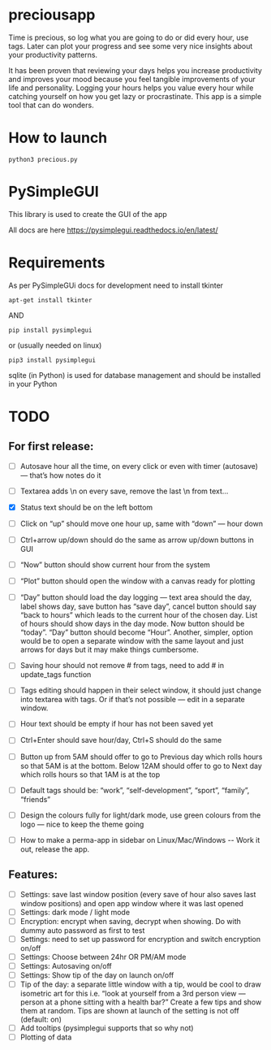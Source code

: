 # preciousapp
Time is precious, so log what you are going to do or did every hour, use tags. Later can plot your progress and see some very nice insights about your productivity patterns.

It has been proven that reviewing your days helps you increase productivity and improves your mood because you feel tangible improvements of your life and personality. Logging your hours helps you value every hour while catching yourself on how you get lazy or procrastinate. This app is a simple tool that can do wonders.

# How to launch
```python3 precious.py```

# PySimpleGUI
This library is used to create the GUI of the app

All docs are here https://pysimplegui.readthedocs.io/en/latest/

# Requirements
As per PySimpleGUi docs for development need to install tkinter

```apt-get install tkinter```

AND

```pip install pysimplegui```

or (usually needed on linux)

```pip3 install pysimplegui```

sqlite (in Python) is used for database management and should be installed in your Python


# TODO

## For first release:

- [ ] Autosave hour all the time, on every click or even with timer (autosave) — that’s how notes do it
- [ ] Textarea adds \n on every save, remove the last \n from text…
- [x] Status text should be on the left bottom
- [ ] Click on “up” should move one hour up, same with “down” — hour down
- [ ] Ctrl+arrow up/down should do the same as arrow up/down buttons in GUI
- [ ] “Now” button should show current hour from the system
- [ ] “Plot” button should open the window with a canvas ready for plotting
- [ ] “Day”  button should load the day logging — text area should the day, label shows day, save button has “save day”, cancel button should say “back to hours” which leads to the current hour of the chosen day. List of hours should show days in the day mode. Now button should be “today”. “Day” button should become “Hour”.     Another, simpler, option would be to open a separate window with the same layout and just arrows for days but it may make things cumbersome.
- [ ] Saving hour should not remove # from tags, need to add # in update_tags function
- [ ] Tags editing should happen in their select window, it should just change into textarea with tags. Or if that’s not possible — edit in a separate window.
- [ ] Hour text should be empty if hour has not been saved yet
- [ ] Ctrl+Enter should save hour/day, Ctrl+S should do the same
- [ ] Button up from 5AM should offer to go to Previous day which rolls hours so that 5AM is at the bottom. Below 12AM should offer to go to Next day which rolls hours so that 1AM is at the top
- [ ] Default tags should be: “work”, “self-development”, “sport”, “family”, “friends”
- [ ] Design the colours fully for light/dark mode, use green colours from the logo — nice to keep the theme going
- [ ] How to make a perma-app in sidebar on Linux/Mac/Windows -- Work it out, release the app.


## Features:

- [ ] Settings: save last window position (every save of hour also saves last window positions) and open app window where it was last opened
- [ ] Settings: dark mode / light mode
- [ ] Encryption: encrypt when saving, decrypt when showing. Do with dummy auto password as first to test
- [ ] Settings: need to set up password for encryption and switch encryption on/off
- [ ] Settings: Choose between 24hr OR PM/AM mode
- [ ] Settings: Autosaving on/off
- [ ] Settings: Show tip of the day on launch on/off
- [ ] Tip of the day: a separate little window with a tip, would be cool to draw isometric art for this i.e. “look at yourself from a 3rd person view — person at a phone sitting with a health bar?” Create a few tips and show them at random. Tips are shown at launch of the setting is not off (default: on)
- [ ] Add tooltips (pysimplegui supports that so why not)
- [ ] Plotting of data
